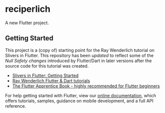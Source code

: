 # reciperlich

A new Flutter project.

## Getting Started

This project is a (copy of) starting point for the Ray Wenderlich tutorial on Slivers in Flutter.
This repository has been *updated* to reflect some of the *Null Safety changes* introduced by Flutter/Dart in later versions after the source code for this tutorial was created.

- [Slivers in Flutter: Getting Started](https://www.raywenderlich.com/19539821-slivers-in-flutter-getting-started)
- [Ray Wenderlich Flutter & Dart tutorials](https://www.raywenderlich.com/flutter)
- [The Flutter Apprentice Book - highly recommended for Flutter beginners](https://www.raywenderlich.com/books/flutter-apprentice)

For help getting started with Flutter, view our
[online documentation](https://flutter.dev/docs), which offers tutorials,
samples, guidance on mobile development, and a full API reference.
